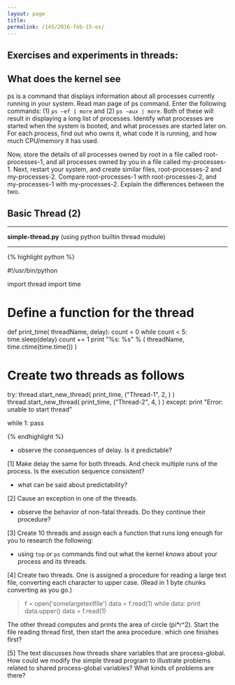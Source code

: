 ```yaml
---
layout: page
title: 
permalink: /145/2016-feb-15-ex/
---
```


Exercises and experiments in threads:
----

What does the kernel see
----

ps is a command that displays information about all processes currently running in your system. Read man page of ps command. Enter the following commands: (1) ```ps –ef | more``` and (2) ```ps –aux | more```. Both of these will result in displaying a long list of processes. Identify what processes are started when the system is booted, and what processes are started later on. For each process, find out who owns it, what code it is running, and how much CPU/memory it has used.

Now, store the details of all processes owned by root in a file called root- processes-1, and all processes owned by you in a file called my-processes-1. Next, restart your system, and create similar files, root-processes-2 and my-processes-2. Compare root-processes-1 with root-processes-2, and my-processes-1 with my-processes-2. Explain the differences between the two.

Basic Thread (2)
----



----

**simple-thread.py** (using python builtin thread module)

----

{% highlight python %}

#!/usr/bin/python

import thread
import time

# Define a function for the thread
def print_time( threadName, delay):
   count = 0
   while count < 5:
      time.sleep(delay)
      count += 1
      print "%s: %s" % ( threadName, time.ctime(time.time()) )

# Create two threads as follows
try:
   thread.start_new_thread( print_time, ("Thread-1", 2, ) )
   thread.start_new_thread( print_time, ("Thread-2", 4, ) )
except:
   print "Error: unable to start thread"

while 1:
   pass

{% endhighlight %}

- observe the consequences of delay. Is it predictable?

[1] Make delay the same for both threads. And check multiple runs of the process. Is the execution sequence consistent?

- what can be said about predictability?

[2] Cause an exception in one of the threads. 

- observe the behavior of non-fatal threads. Do they continue their procedure?

[3] Create 10 threads and assign each a function that runs long enough for you to research the following:

- using ```top``` or ```ps``` commands find out what the kernel *knows* about your process and its threads.


[4] Create two threads. One is assigned a procedure for reading a large text file, converting each character to upper case. (Read in 1 byte chunks converting as you go.)

>	f = open('somelargetextfile')
>	data = f.read(1)
>	while data:
>		print data.upper()
>		data = f.read(1)

The other thread computes and prints the area of circle (pi*r^2). Start the file reading thread first, then start the area procedure. which one finishes first?

[5] The text discusses how threads share variables that are process-global. How could we modify the simple thread program to illustrate problems related to shared process-global variables? What kinds of problems are there?






